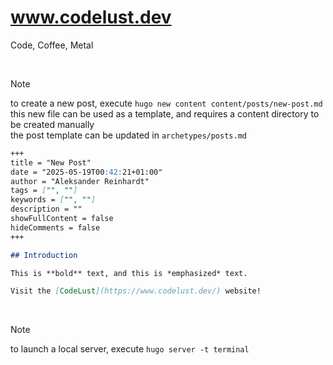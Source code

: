 # www.codelust.dev
Code, Coffee, Metal

<br/>

> [!NOTE]
> to create a new post, execute `hugo new content content/posts/new-post.md`
> <br/>
> this new file can be used as a template, and requires a content directory to be created manually
> <br/>
> the post template can be updated in `archetypes/posts.md`

```markdown
+++
title = "New Post"
date = "2025-05-19T00:42:21+01:00"
author = "Aleksander Reinhardt"
tags = ["", ""]
keywords = ["", ""]
description = ""
showFullContent = false
hideComments = false
+++

## Introduction

This is **bold** text, and this is *emphasized* text.

Visit the [CodeLust](https://www.codelust.dev/) website!
```

<br/>

> [!NOTE]
> to launch a local server, execute `hugo server -t terminal`

<br/>
